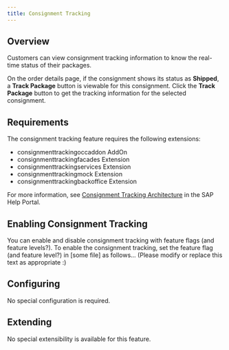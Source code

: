 ```yaml
---
title: Consignment Tracking
---
```


## Overview

Customers can view consignment tracking information to know the real-time status of their packages.

On the order details page, if the consignment shows its status as **Shipped**, a **Track Package** button is viewable for this consignment. Click the **Track Package** button to get the tracking information for the selected consignment.

## Requirements

The consignment tracking feature requires the following extensions:

- consignmenttrackingoccaddon AddOn
- consignmenttrackingfacades  Extension
- consignmenttrackingservices Extension
- consignmenttrackingmock Extension
- consignmenttrackingbackoffice Extension

For more information, see [Consignment Tracking Architecture](https://help.sap.com/viewer/4c33bf189ab9409e84e589295c36d96e/1905/en-US/6eafde9f14e243d6a53e0bfbfd6996bc.html) in the SAP Help Portal.

## Enabling Consignment Tracking

You can enable and disable consignment tracking with feature flags (and feature levels?). To enable the consignment tracking, set the feature flag (and feature level?) in [some file] as follows... (Please modify or replace this text as appropriate :)

## Configuring

No special configuration is required.

## Extending

No special extensibility is available for this feature.
